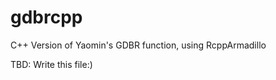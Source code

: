 gdbrcpp
=======

C++ Version of Yaomin's GDBR function, using RcppArmadillo

TBD: Write this file:)

